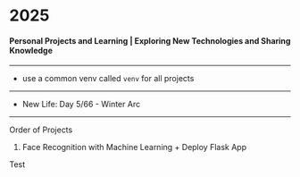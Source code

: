 # 2025
#### Personal Projects and Learning | Exploring New Technologies and Sharing Knowledge

---

- use a common venv called `venv` for all projects

--- 

- New Life: Day 5/66 - Winter Arc

---
Order of Projects

1. Face Recognition with Machine Learning + Deploy Flask App


Test
